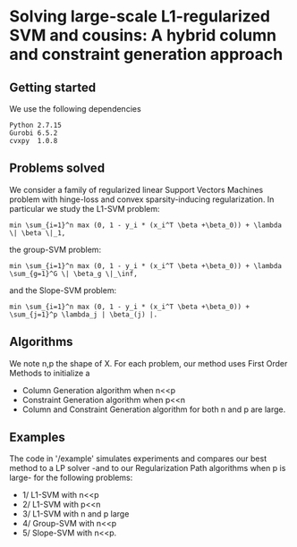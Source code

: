 # Solving large-scale L1-regularized SVM and cousins: A hybrid column and constraint generation approach

## Getting started
We use the following dependencies
```
Python 2.7.15
Gurobi 6.5.2
cvxpy  1.0.8
```

## Problems solved

We consider a family of regularized linear Support Vectors Machines problem with hinge-loss and convex sparsity-inducing regularization. In particular we study the L1-SVM problem:
```
min \sum_{i=1}^n max (0, 1 - y_i * (x_i^T \beta +\beta_0)) + \lambda \| \beta \|_1,
```
the group-SVM problem:
```
min \sum_{i=1}^n max (0, 1 - y_i * (x_i^T \beta +\beta_0)) + \lambda \sum_{g=1}^G \| \beta_g \|_\inf,
```
and the Slope-SVM problem:
```
min \sum_{i=1}^n max (0, 1 - y_i * (x_i^T \beta +\beta_0)) + \sum_{j=1}^p \lambda_j | \beta_(j) |.
```

## Algorithms

We note n,p the shape of X. For each problem, our method uses First Order Methods to initialize a 
 - Column Generation algorithm when n<<p
 - Constraint Generation algorithm when p<<n
 - Column and Constraint Generation algorithm for both n and p are large.

## Examples

The code in '/example' simulates experiments and compares our best method to a LP solver  -and to our Regularization Path algorithms when p is large- for the following problems:
 - 1/ L1-SVM with n<<p
 - 2/ L1-SVM with p<<n
 - 3/ L1-SVM with n and p large
 - 4/ Group-SVM with n<<p
 - 5/ Slope-SVM with n<<p.




